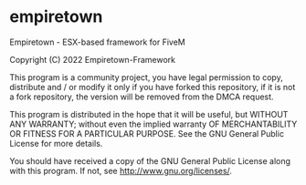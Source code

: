 # empiretown

Empiretown - ESX-based framework for FiveM

Copyright (C) 2022 Empiretown-Framework

This program is a community project, you have legal permission to copy, distribute and / or modify it only if you have forked this repository, if it is not a fork repository, the version will be removed from the DMCA request.

This program is distributed in the hope that it will be useful, but WITHOUT ANY WARRANTY; without even the implied warranty OF MERCHANTABILITY OR FITNESS FOR A PARTICULAR PURPOSE. See the GNU General Public License for more details.

You should have received a copy of the GNU General Public License along with this program. If not, see http://www.gnu.org/licenses/.
